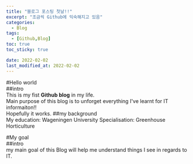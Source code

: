 ```yaml
---
title: "블로그 포스팅 첫날!!"
excerpt: "조금씩 Github에 익숙해지고 있음"
categories: 
  - Blog
tags: 
  - [Github,Blog]
toc: true
toc_sticky: true

date: 2022-02-02
last_modified_at: 2022-02-02
---
```

#Hello world  
##intro  
This is my fist __Github blog__ in my life.  
Main purpose of this blog is to unforget everything I've learnt for IT informaiton!!  
Hopefully it works.
##my background  
My education: Wageningen University
Specialisation: Greenhouse Horticulture

#My goal  
##intro  
my main goal of this Blog will help me understand things I see in regards to IT.  

